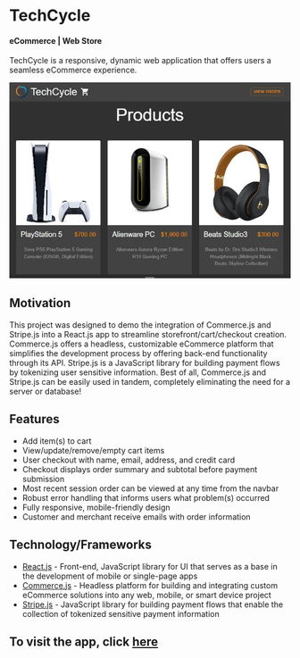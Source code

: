 # TechCycle

#### eCommerce | Web Store

TechCycle is a responsive, dynamic web application that offers users a seamless eCommerce experience.

![TechCycle Home](https://raw.githubusercontent.com/rjnares/ecommerce-web-store/main/techcycle-home.JPG)

## Motivation

This project was designed to demo the integration of Commerce.js and Stripe.js into a React.js app to streamline storefront/cart/checkout creation. Commerce.js offers a headless, customizable eCommerce platform that simplifies the development process by offering back-end functionality through its API. Stripe.js is a JavaScript library for building payment flows by tokenizing user sensitive information. Best of all, Commerce.js and Stripe.js can be easily used in tandem, completely eliminating the need for a server or database!

## Features

- Add item(s) to cart
- View/update/remove/empty cart items
- User checkout with name, email, address, and credit card
- Checkout displays order summary and subtotal before payment submission
- Most recent session order can be viewed at any time from the navbar
- Robust error handling that informs users what problem(s) occurred
- Fully responsive, mobile-friendly design
- Customer and merchant receive emails with order information

## Technology/Frameworks

- [React.js](https://reactjs.org/) - Front-end, JavaScript library for UI that serves as a base in the development of mobile or single-page apps
- [Commerce.js](https://commercejs.com/) - Headless platform for building and integrating custom eCommerce solutions into any web, mobile, or smart device project
- [Stripe.js](https://stripe.com/) - JavaScript library for building payment flows that enable the collection of tokenized sensitive payment information

## To visit the app, click [here](https://techcycle.netlify.app)
